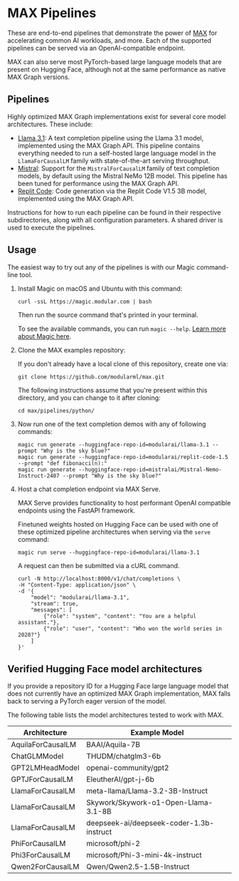 # MAX Pipelines

These are end-to-end pipelines that demonstrate the power of
[MAX](https://docs.modular.com/max/) for accelerating common AI workloads, and
more. Each of the supported pipelines can be served via an OpenAI-compatible
endpoint.

MAX can also serve most PyTorch-based large language models that are
present on Hugging Face, although not at the same performance as native MAX
Graph versions.

## Pipelines

Highly optimized MAX Graph implementations exist for several core model
architectures. These include:

- [Llama 3.1](llama3): A text completion pipeline using the Llama 3.1 model,
implemented using the MAX Graph API. This pipeline contains everything
needed to run a self-hosted large language model in the `LlamaForCausalLM`
family with state-of-the-art serving throughput.
- [Mistral](mistral): Support for the `MistralForCausalLM` family of text
completion models, by default using the Mistral NeMo 12B model. This pipeline
has been tuned for performance using the MAX Graph API.
- [Replit Code](architectures/replit): Code generation via the
Replit Code V1.5 3B model, implemented using the MAX Graph API.

Instructions for how to run each pipeline can be found in their respective
subdirectories, along with all configuration parameters. A shared driver is
used to execute the pipelines.

## Usage

The easiest way to try out any of the pipelines is with our Magic command-line
tool.

1. Install Magic on macOS and Ubuntu with this command:

   ```shell
   curl -ssL https://magic.modular.com | bash
   ```

   Then run the source command that's printed in your terminal.

   To see the available commands, you can run `magic --help`.
   [Learn more about Magic here](https://docs.modular.com/magic).

2. Clone the MAX examples repository:

   If you don't already have a local clone of this repository, create one via:

   ```shell
   git clone https://github.com/modularml/max.git
   ```

   The following instructions assume that you're present within this
   directory, and you can change to it after cloning:

   ```shell
   cd max/pipelines/python/
   ```

3. Now run one of the text completion demos with any of following commands:

   ```shell
   magic run generate --huggingface-repo-id=modularai/llama-3.1 --prompt "Why is the sky blue?"
   magic run generate --huggingface-repo-id=modularai/replit-code-1.5 --prompt "def fibonacci(n):"
   magic run generate --huggingface-repo-id=mistralai/Mistral-Nemo-Instruct-2407 --prompt "Why is the sky blue?"
   ```

4. Host a chat completion endpoint via MAX Serve.

   MAX Serve provides functionality to host performant OpenAI compatible
   endpoints using the FastAPI framework.

   Finetuned weights hosted on Hugging Face can be used with one
   of these optimized pipeline architectures when serving via the `serve`
   command:

   ```shell
   magic run serve --huggingface-repo-id=modularai/llama-3.1
   ```

   A request can then be submitted via a cURL command.

   ```shell
   curl -N http://localhost:8000/v1/chat/completions \
   -H "Content-Type: application/json" \
   -d '{
       "model": "modularai/llama-3.1",
       "stream": true,
       "messages": [
           {"role": "system", "content": "You are a helpful assistant."},
           {"role": "user", "content": "Who won the world series in 2020?"}
       ]
   }'
   ```

## Verified Hugging Face model architectures

If you provide a repository ID for a Hugging Face large language model
that does not currently have an optimized MAX Graph implementation, MAX
falls back to serving a PyTorch eager version of the model.

The following table lists the model architectures tested to work with MAX.

| **Architecture** | **Example Model** |
| --- | --- |
| AquilaForCausalLM | BAAI/Aquila-7B |
| ChatGLMModel | THUDM/chatglm3-6b |
| GPT2LMHeadModel | openai-community/gpt2 |
| GPTJForCausalLM | EleutherAI/gpt-j-6b |
| LlamaForCausalLM | meta-llama/Llama-3.2-3B-Instruct |
| LlamaForCausalLM | Skywork/Skywork-o1-Open-Llama-3.1-8B |
| LlamaForCausalLM | deepseek-ai/deepseek-coder-1.3b-instruct |
| PhiForCausalLM | microsoft/phi-2 |
| Phi3ForCausalLM | microsoft/Phi-3-mini-4k-instruct |
| Qwen2ForCausalLM | Qwen/Qwen2.5-1.5B-Instruct |
